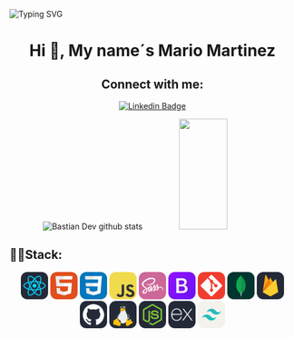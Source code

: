 ![Typing SVG](https://readme-typing-svg.herokuapp.com/?color=02D9F7FF&size=35&center=true&vCenter=true&width=1000&lines=Hello;welcome+to+my+github+repository.+👋👋;)
<!--------------------------------------------------------------------------------------------------------------------->
<div>
  <h1 align="center">Hi 👋, My name´s Mario Martinez</h1>
  </div>
<!---------------------------------------------------------------------------------------------------------------------->
<h2 align="center">Connect with me:</h2>

<div align="center">

[![Linkedin Badge](https://img.shields.io/badge/linkedin-%230077B5.svg?&style=for-the-badge&logo=linkedin&logoColor=white)](https://www.linkedin.com/in/mario-martinez-60548a253/)
</div>
<!--------------------------------------------------------------------------------------------------------------------------->
<!------------------------------------------------------------------------------------------------------------------------->
<div align="center">  
  <img width="49%" height="195px" src="https://github-readme-stats.vercel.app/api?username=bastndev&show_icons=true&count_private=true&hide_border=true&title_color=02D9F7FF&icon_color=02D9F7FF&text_color=c9d1d9&bg_color=0d1117" alt="Bastian Dev github stats" /> 
<!--------------------------------------------------------------------------------------------------------------------->  
  <img width="41%" height="195px" src="https://github-readme-stats.vercel.app/api/top-langs/?username=bastndev&layout=compact&hide_border=true&title_color=02D9F7FF&text_color=02D9F7FF&bg_color=0d1117" />
</div> 

  
<!----------------------------------------------------------------------------------------------------------------------->
<div>
  <h2 align="left" >👨‍💻Stack:</h2>
  <p align="center">
<img src="https://github.com/tandpfun/skill-icons/blob/main/icons/React-Dark.svg" width="48" title="React.Js"> 
<img src="https://github.com/tandpfun/skill-icons/blob/main/icons/HTML.svg" width="48" title="HTML"> 
<img src="https://github.com/tandpfun/skill-icons/blob/main/icons/CSS.svg" width="48" title="CSS">   
<img src="https://github.com/tandpfun/skill-icons/blob/main/icons/JavaScript.svg" width="48"  title="Javascript">  
<img src="https://github.com/tandpfun/skill-icons/blob/main/icons/Sass.svg" width="48" title="Sass">  
<img src="https://github.com/tandpfun/skill-icons/blob/main/icons/Bootstrap.svg" width="48"> 
<img src="https://github.com/tandpfun/skill-icons/blob/main/icons/Git.svg" width="48" title="Git">  
<img src="https://github.com/tandpfun/skill-icons/blob/main/icons/MongoDB.svg" width="48" title="MongoDB">  
<img src="https://github.com/tandpfun/skill-icons/blob/main/icons/Firebase-Dark.svg" width="48" title="Firebase">  
<img src="https://github.com/tandpfun/skill-icons/blob/main/icons/Github-Dark.svg" width="48" title="Github">  
<img src="https://github.com/tandpfun/skill-icons/blob/main/icons/Linux-Dark.svg" width="48" title="Linux"> 
<img src="https://github.com/tandpfun/skill-icons/blob/main/icons/NodeJS-Dark.svg" width="48" title="NodeJs">
<img src="https://github.com/tandpfun/skill-icons/blob/main/icons/ExpressJS-Dark.svg" width="48" title="Express"> 
<img src="https://github.com/tandpfun/skill-icons/blob/main/icons/TailwindCSS-Light.svg" width="48" title="Tailwind"> 
<p/>
  </div>
<!----------------------------------------------------------------------------------------------------------------------->
